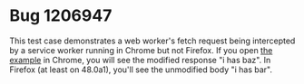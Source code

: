 Bug 1206947
===========

This test case demonstrates a web worker's fetch request being
intercepted by a service worker running in Chrome but not Firefox. If
you open [the example](http://gaye.github.io/bug-1206947/) in Chrome,
you will see the modified response "i has baz". In Firefox (at least on
48.0a1), you'll see the unmodified body "i has bar".
